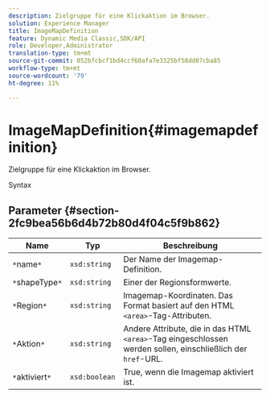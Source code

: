 ```yaml
---
description: Zielgruppe für eine Klickaktion im Browser.
solution: Experience Manager
title: ImageMapDefinition
feature: Dynamic Media Classic,SDK/API
role: Developer,Administrator
translation-type: tm+mt
source-git-commit: 052bfcbcf1bd4ccf60afa7e3325bf58dd07cba85
workflow-type: tm+mt
source-wordcount: '79'
ht-degree: 11%

---
```



# ImageMapDefinition{#imagemapdefinition}

Zielgruppe für eine Klickaktion im Browser.

Syntax

## Parameter {#section-2fc9bea56b6d4b72b80d4f04c5f9b862}

| Name | Typ | Beschreibung |
|---|---|---|
| `*`name`*` | `xsd:string` | Der Name der Imagemap-Definition. |
| `*`shapeType`*` | `xsd:string` | Einer der Regionsformwerte. |
| `*`Region`*` | `xsd:string` | Imagemap-Koordinaten. Das Format basiert auf den HTML `<area>`-Tag-Attributen. |
| `*`Aktion`*` | `xsd:string` | Andere Attribute, die in das HTML `<area>`-Tag eingeschlossen werden sollen, einschließlich der `href`-URL. |
| `*`aktiviert`*` | `xsd:boolean` | True, wenn die Imagemap aktiviert ist. |

